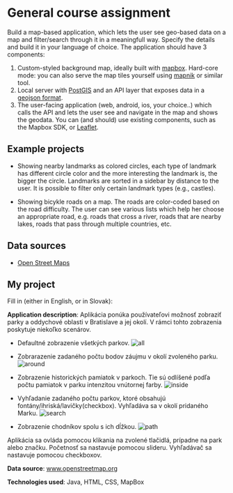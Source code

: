 # General course assignment

Build a map-based application, which lets the user see geo-based data on a map and filter/search through it in a meaningfull way. Specify the details and build it in your language of choice. The application should have 3 components:

1. Custom-styled background map, ideally built with [mapbox](http://mapbox.com). Hard-core mode: you can also serve the map tiles yourself using [mapnik](http://mapnik.org/) or similar tool.
2. Local server with [PostGIS](http://postgis.net/) and an API layer that exposes data in a [geojson format](http://geojson.org/).
3. The user-facing application (web, android, ios, your choice..) which calls the API and lets the user see and navigate in the map and shows the geodata. You can (and should) use existing components, such as the Mapbox SDK, or [Leaflet](http://leafletjs.com/).

## Example projects

- Showing nearby landmarks as colored circles, each type of landmark has different circle color and the more interesting the landmark is, the bigger the circle. Landmarks are sorted in a sidebar by distance to the user. It is possible to filter only certain landmark types (e.g., castles).

- Showing bicykle roads on a map. The roads are color-coded based on the road difficulty. The user can see various lists which help her choose an appropriate road, e.g. roads that cross a river, roads that are nearby lakes, roads that pass through multiple countries, etc.

## Data sources

- [Open Street Maps](https://www.openstreetmap.org/)

## My project

Fill in (either in English, or in Slovak):

**Application description**: Aplikácia ponúka používateľovi možnosť zobraziť parky a oddychové oblasti v Bratislave a jej okolí. V rámci tohto zobrazenia poskytuje niekoľko scenárov.

- Defaultné zobrazenie všetkých parkov.
![all](https://github.com/fiit-pdt/assignment-gis/blob/master/All.jpg)

- Zobrarazenie zadaného počtu bodov záujmu v okolí zvoleného parku.
![around](https://github.com/fiit-pdt/jkbgntr94/assignment-gis/Around.jpg)

- Zobrazenie historických pamiatok v parkoch. Tie sú odlíšené podľa počtu pamiatok v parku intenzitou vnútornej farby.
![inside](https://github.com/fiit-pdt/jkbgntr94/assignment-gis/Inside.jpg)

- Vyhľadanie zadaného počtu parkov, ktoré obsahujú fontány/ihriská/lavičky(checkbox). Vyhľadáva sa v okolí pridaného Marku.
![search](https://github.com/fiit-pdt/jkbgntr94/assignment-gis/Search.jpg)

- Zobrazenie chodníkov spolu s ich dĺžkou.
![path](https://github.com/fiit-pdt/jkbgntr94/assignment-gis/path.jpg)

Aplikácia sa ovláda pomocou klikania na zvolené tlačidlá, prípadne na park alebo značku. Početnosť sa nastavuje pomocou slideru. Vyhľadávač sa nastavuje pomocou checkboxov.

**Data source**: www.openstreetmap.org

**Technologies used**: Java, HTML, CSS, MapBox
